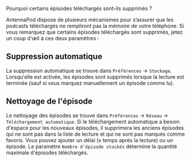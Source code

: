 Pourquoi certains épisodes téléchargés sont-ils supprimés ?

AntennaPod dispose de plusieurs mécanismes pour s’assurer que les podcasts téléchargés ne rempliront pas la mémoire de votre téléphone. Si vous remarquez que certains épisodes téléchargés sont supprimés, jetez un coup d'œil à ces deux paramètres :

## Suppression automatique

La suppression automatique se trouve dans `Préférences` → `Stockage`. Lorsqu'elle est activée, les épisodes sont supprimés lorsque la lecture est terminée (sauf si vous marquez manuellement un épisode comme lu).

## Nettoyage de l'épisode

Le nettoyage des épisodes se trouve dans `Préférences` → `Réseau` → `Téléchargement automatique`. Si le téléchargement automatique a besoin d'espace pour les nouveaux épisodes, il supprimera les anciens épisodes qui ne sont pas dans la liste de lecture et qui ne sont pas marqués comme favoris. Vous pouvez ajouter un délai (x temps après la lecture) ou un épisode. Le paramètre `Nombre d'épisode stockés` détermine la quantité maximale d'épisodes téléchargés.
